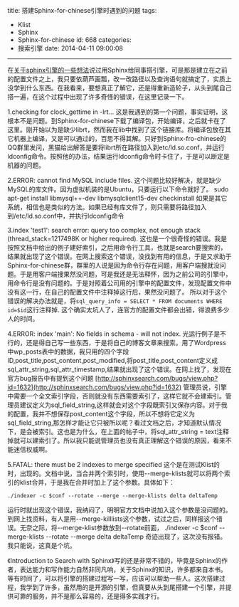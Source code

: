 title: 搭建Sphinx-for-chinese引擎时遇到的问题
tags:
  - Klist
  - Sphinx
  - Sphinx-for-chinese
id: 668
categories:
  - 搜索引擎
date: 2014-04-11 09:00:08
---

在[关于sphinx引擎的一些想法](http://program.dengshilong.org/2014/04/11/关于sphinx引擎的一些想法/)说过用Sphinx给同事搭引擎，可是那是建立在之前的配置文件之上，我只要依葫芦画瓢，改一改路径以及查询语句就搞定了，实质上没学到什么东西。在我看来，要想真正了解它，还是得重新造轮子，从头到尾自己搭一遍，在这个过程中出现了许多奇怪的错误，在这里记录一下。

1.checking for clock_gettime in -lrt...
这是我遇到的第一个问题，事实证明，这根本不是问题。到Sphinx-for-chinese下载了编译包，开始编译，之后就卡在了这里。刚开始以为是缺少librt，然而我在lib中找到了这个链接库。将编译包放在其它机器上编译，又是可以通过的，百思不得其解。只好到Sphinx-fro-chinese的QQ群里发问，黑猫给出解答是要将librt所在路径加入到etc/ld.so.conf，并运行ldconfig命令。按照他的办法，结果运行ldconfig命令时卡住了，于是可以断定是机器的问题。

2.ERROR: cannot find MySQL include files.
这个问题比较好解决，就是缺少MySQL的库文件。因为虚拟机装的是Ubuntu，只要运行以下命令就好了。
sudo apt-get install libmysql++-dev libmysqlclient15-dev checkinstall
如果是其它系统，相信也是类似的方法。如果已经有库文件了，则只需要将路径加入到/etc/ld.so.conf中，并执行ldconfig命令

3.index 'test1': search error: query too complex, not enough stack (thread_stack=1217498K or higher required).
这也是一个很奇怪的错误。我是按照文档中给出的例子建好索引，之后用命令行工具，也就是search要搜索的，结果就出现了这个错误。在网上搜索这个错误，没找到有用的信息，于是又求助于Sphinx-for-chinese群，群里的人说是因为命令行存在问题，用客户端搜就没问题。于是用客户端搜果然没问题，可是我还是无法释怀，因为之前公司的引擎中，用命令行是没有问题的。于是对照着公司用的引擎中的配置文件，发现配置文件中没有这一行，在自己的配置文件中注释掉这行后，果然没问题了。
所以对于这个错误的解决办法就是，将`sql_query_info = SELECT * FROM documents WHERE id=$id`这行注释掉.
这个确实太坑人了，连官方的配置文件都会出错，得浪费多少人的时间。

4.ERROR: index 'main': No fields in schema - will not index.
光运行例子是不行的，还是得自己写一些东西，于是将自己的博客文章来搜索。用了Wordpress中wp_posts表中的数据，我只用的四个字段ID,post_title,post_content,post_modified,将post_title,post_content定义成sql_attr_string,sql_attr_timestamp,结果就出现了这个错误。在网上找了，发现在官方bug报告中有提到这个问题
[http://sphinxsearch.com/bugs/view.php?id=1632](http://sphinxsearch.com/bugs/view.php?id=1632)
管理员说，引擎中需要一个全文索引字段，否则就没有东西需要索引了，这样它就不会建索引。管理员建议定义为sql_field_string,这样就会对这个字段既索引又保存内容。对于我的配置，我并不想保存post_content这个字段，所以不想将它定义为sql_field_string,那怎样才能让它只被所以呢？看过文档之后，才知道默认情况下，是会被索引。这也是为什么，在上面的帖子中，将sql_attr_string = text注释掉就可以建索引了。所以我只能说管理员也没有真正理解这个错误的原因，看来不能迷信权威啊。

5.FATAL: there must be 2 indexes to merge specified
这个是在测试Klist的时，出现的。文档中说，当合并两个索引时，使用--merge-klists就可以将两个索引的klist合并，于是我在合并时加上了这个参数。具体如下：
```
./indexer -c $conf --rotate --merge --merge-klists delta deltaTemp
```
运行时就出现这个错误，我纳闷了，明明官方文档中说加入这个参数是没问题的。到网上找资料，有人是用--merge-killlists这个参数，试过之后，同样报这个错误。无奈之际，将--merge-klist参数放到--rotate前面，
./indexer -c $conf --merge-klists --rotate --merge delta deltaTemp
奇迹出现了，这次没有报错。我只能说，这真是个坑。

《Introduction to Search with Sphinx》写的还是非常不错的，毕竟是Sphinx的作者，表达能力和写作能力自然非同凡响，关于Sphinx的知识，许多都来自本书。等有时间了，可以将引擎的搭建过程写一写，应该可以帮助一些人。这次搭建过程，我学到了许多，虽然用的是开源的引擎，但真要从头到尾搭建一个引擎，并提供可靠的服务，并不是那么容易的，还是得多实践才行。
